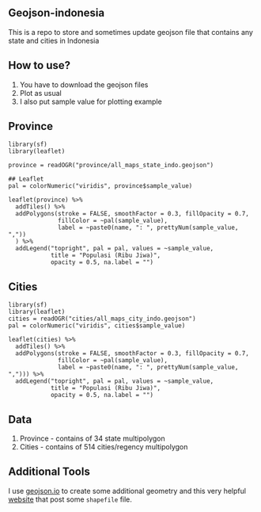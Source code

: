 ## Geojson-indonesia
This is a repo to store and sometimes update geojson file that contains any state and cities in Indonesia

## How to use?
1. You have to download the geojson files 
2. Plot as usual 
3. I also put sample value for plotting example

## Province
```
library(sf)
library(leaflet)

province = readOGR("province/all_maps_state_indo.geojson")

## Leaflet
pal = colorNumeric("viridis", province$sample_value)

leaflet(province) %>%
  addTiles() %>%
  addPolygons(stroke = FALSE, smoothFactor = 0.3, fillOpacity = 0.7,
              fillColor = ~pal(sample_value),
              label = ~paste0(name, ": ", prettyNum(sample_value, ","))
  ) %>%
  addLegend("topright", pal = pal, values = ~sample_value,
            title = "Populasi (Ribu Jiwa)", 
            opacity = 0.5, na.label = "")
```

## Cities
```
library(sf)
library(leaflet)
cities = readOGR("cities/all_maps_city_indo.geojson")
pal = colorNumeric("viridis", cities$sample_value)

leaflet(cities) %>%
  addTiles() %>%
  addPolygons(stroke = FALSE, smoothFactor = 0.3, fillOpacity = 0.7,
              fillColor = ~pal(sample_value),
              label = ~paste0(name, ": ", prettyNum(sample_value, ","))) %>%
  addLegend("topright", pal = pal, values = ~sample_value,
            title = "Populasi (Ribu Jiwa)", 
            opacity = 0.5, na.label = "")
```

## Data

1. Province - contains of 34 state multipolygon
2. Cities - contains of 514 cities/regency multipolygon

## Additional Tools

I use [geojson.io](https://geojson.io) to create some additional geometry and this very helpful [website](https://www.indonesia-geospasial.com/p/sitemap.html) that post some `shapefile` file.
